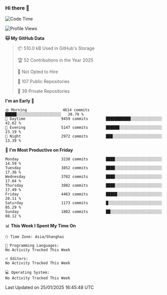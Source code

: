 ### Hi there 👋

<!--
**qbosen/qbosen** is a ✨ _special_ ✨ repository because its `README.md` (this file) appears on your GitHub profile.

Here are some ideas to get you started:

- 🔭 I’m currently working on ...
- 🌱 I’m currently learning ...
- 👯 I’m looking to collaborate on ...
- 🤔 I’m looking for help with ...
- 💬 Ask me about ...
- 📫 How to reach me: ...
- 😄 Pronouns: ...
- ⚡ Fun fact: ...
-->

<!--START_SECTION:waka-->
![Code Time](http://img.shields.io/badge/Code%20Time-2%2C111%20hrs%2036%20mins-blue)

![Profile Views](http://img.shields.io/badge/Profile%20Views-0-blue)

**🐱 My GitHub Data** 

> 📦 510.0 kB Used in GitHub's Storage 
 > 
> 🏆 52 Contributions in the Year 2025
 > 
> 🚫 Not Opted to Hire
 > 
> 📜 107 Public Repositories 
 > 
> 🔑 39 Private Repositories 
 > 
**I'm an Early 🐤** 

```text
🌞 Morning                4614 commits        █████░░░░░░░░░░░░░░░░░░░░   20.79 % 
🌆 Daytime                9459 commits        ███████████░░░░░░░░░░░░░░   42.62 % 
🌃 Evening                5147 commits        ██████░░░░░░░░░░░░░░░░░░░   23.19 % 
🌙 Night                  2972 commits        ███░░░░░░░░░░░░░░░░░░░░░░   13.39 % 
```
📅 **I'm Most Productive on Friday** 

```text
Monday                   3238 commits        ████░░░░░░░░░░░░░░░░░░░░░   14.59 % 
Tuesday                  3852 commits        ████░░░░░░░░░░░░░░░░░░░░░   17.36 % 
Wednesday                3782 commits        ████░░░░░░░░░░░░░░░░░░░░░   17.04 % 
Thursday                 3882 commits        ████░░░░░░░░░░░░░░░░░░░░░   17.49 % 
Friday                   4463 commits        █████░░░░░░░░░░░░░░░░░░░░   20.11 % 
Saturday                 1173 commits        █░░░░░░░░░░░░░░░░░░░░░░░░   05.29 % 
Sunday                   1802 commits        ██░░░░░░░░░░░░░░░░░░░░░░░   08.12 % 
```


📊 **This Week I Spent My Time On** 

```text
🕑︎ Time Zone: Asia/Shanghai

💬 Programming Languages: 
No Activity Tracked This Week

🔥 Editors: 
No Activity Tracked This Week

💻 Operating System: 
No Activity Tracked This Week
```


 Last Updated on 25/01/2025 16:45:48 UTC
<!--END_SECTION:waka-->
